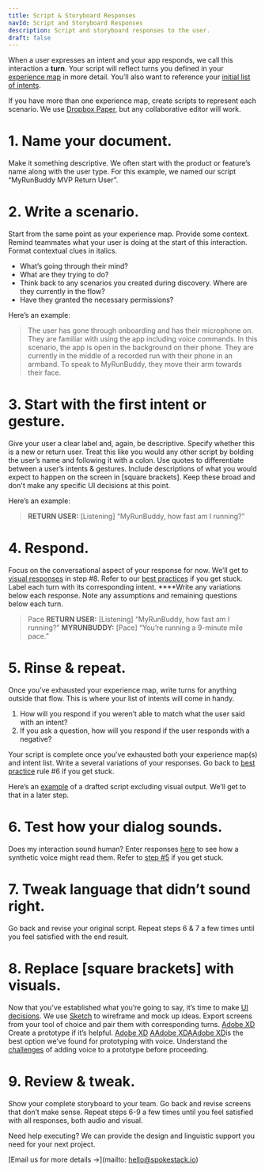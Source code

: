 ```yaml
---
title: Script & Storyboard Responses
navId: Script and Storyboard Responses
description: Script and storyboard responses to the user.
draft: false
---
```


When a user expresses an intent and your app responds, we call this interaction a **turn**. Your script will reflect turns you defined in your [experience map](/docs/Design/map-out-integration) in more detail. You’ll also want to reference your [initial list of intents](/docs/Design/map-out-integration).

If you have more than one experience map, create scripts to represent each scenario. We use [Dropbox Paper](https://www.dropbox.com/paper), but any collaborative editor will work.

# **1. Name your document.**

Make it something descriptive. We often start with the product or feature’s name along with the user type. For this example, we named our script “MyRunBuddy MVP Return User”.

# **2. Write a scenario.**

Start from the same point as your experience map. Provide some context. Remind teammates what your user is doing at the start of this interaction. Format contextual clues in italics.

- What’s going through their mind?
- What are they trying to do?
- Think back to any scenarios you created during discovery. Where are they currently in the flow?
- Have they granted the necessary permissions?

Here’s an example:

> The user has gone through onboarding and has their microphone on. They are familiar with using the app including voice commands. In this scenario, the app is open in the background on their phone. They are currently in the middle of a recorded run with their phone in an armband. To speak to MyRunBuddy, they move their arm towards their face.

# **3. Start with the first intent or gesture.**

Give your user a clear label and, again, be descriptive. Specify whether this is a new or return user. Treat this like you would any other script by bolding the user’s name and following it with a colon. Use quotes to differentiate between a user’s intents & gestures. Include descriptions of what you would expect to happen on the screen in [square brackets]. Keep these broad and don't make any specific UI decisions at this point.

Here’s an example:

> **RETURN USER:** [Listening] “MyRunBuddy, how fast am I running?”

# **4. Respond.**

Focus on the conversational aspect of your response for now. We’ll get to [visual responses](/docs/Design/tips-for-designing-visual-output) in step #8. Refer to our [best practices](/docs/Design/tips-for-writing-dialog) if you get stuck. Label each turn with its corresponding intent. \*\*\*\*Write any variations below each response. Note any assumptions and remaining questions below each turn.

> Pace
> **RETURN USER:** [Listening] “MyRunBuddy, how fast am I running?”
> **MYRUNBUDDY:** [Pace] “You’re running a 9-minute mile pace.”

# **5. Rinse & repeat.**

Once you’ve exhausted your experience map, write turns for anything outside that flow. This is where your list of intents will come in handy.

1. How will you respond if you weren’t able to match what the user said with an intent?
2. If you ask a question, how will you respond if the user responds with a negative?

Your script is complete once you’ve exhausted both your experience map(s) and intent list. Write a several variations of your responses. Go back to [best practice](/docs/Design/tips-for-writing-dialog) rule #6 if you get stuck.

Here’s an [example](https://www.dropbox.com/scl/fi/0weo35v72i901bynq2j8o/MyRunBuddy-MVP-Return-User-PUBLIC.paper?dl=0&rlkey=mzwmhjl00xznfaxxxo17kjjz1) of a drafted script excluding visual output. We’ll get to that in a later step.

# **6. Test how your dialog sounds.**

Does my interaction sound human? Enter responses [here](https://labs.spokestack.io/) to see how a synthetic voice might read them. Refer to [step #5](/docs/Design/tips-for-writing-dialog) if you get stuck.

# **7. Tweak language that didn’t sound right.**

Go back and revise your original script. Repeat steps 6 & 7 a few times until you feel satisfied with the end result.

# **8. Replace [square brackets] with visuals.**

Now that you’ve established what you’re going to say, it’s time to make [UI decisions](/docs/Design/tips-for-designing-visual-output). We use [Sketch](https://www.sketch.com/) to wireframe and mock up ideas. Export screens from your tool of choice and pair them with corresponding turns.
[Adobe XD](https://www.googleadservices.com/pagead/aclk?sa=L&ai=DChcSEwiXs56Lw8znAhUFpLMKHV0JCPgYABAAGgJxbg&ohost=www.google.com&cid=CAESQOD27NwYvUndVIkFoGVBtCUnQV--Xs17mozEEQUBNJhCu1KxlQBaUgjBLdBXTgG-MQK3vmhw-0w_igQAcqeKCaE&sig=AOD64_0Nv14O4kKFrl5i2FYPHzlG6DHP7w&q=&ved=2ahUKEwi8-5SLw8znAhWvSt8KHaACC2gQ0Qx6BAgTEAE&adurl=)
Create a prototype if it’s helpful. [Adobe XD](https://www.adobe.com/products/xd.html?sdid=12B9F15S&mv=Search&ef_id=CjwKCAiA4Y7yBRB8EiwADV1hacKOV9sHq556fq_QvGjvfCqqclV9lY0JL-nkJ-gTsUMp6ZA3UVYNThoC6mQQAvD_BwE:G:s&s_kwcid=AL!3085!3!315233774109!e!!g!!adobe%20xd) [AAdobe XDAAdobe XD](https://www.googleadservices.com/pagead/aclk?sa=L&ai=DChcSEwiXs56Lw8znAhUFpLMKHV0JCPgYABAAGgJxbg&ohost=www.google.com&cid=CAESQOD27NwYvUndVIkFoGVBtCUnQV--Xs17mozEEQUBNJhCu1KxlQBaUgjBLdBXTgG-MQK3vmhw-0w_igQAcqeKCaE&sig=AOD64_0Nv14O4kKFrl5i2FYPHzlG6DHP7w&q=&ved=2ahUKEwi8-5SLw8znAhWvSt8KHaACC2gQ0Qx6BAgTEAE&adurl=)is the best option we’ve found for prototyping with voice. Understand the [challenges](/docs/Design/test-with-real-people) of adding voice to a prototype before proceeding.

# **9. Review & tweak.**

Show your complete storyboard to your team. Go back and revise screens that don’t make sense. Repeat steps 6-9 a few times until you feel satisfied with all responses, both audio and visual.

Need help executing? We can provide the design and linguistic support you need for your next project.

[Email us for more details →](mailto: hello@spokestack.io)

